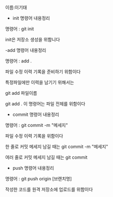 이름:이기태

- init 명령어 내용정리

명령어 : git init

init은 저장소 생성을 위함니다

-add 명령어 내용정리

명령어 : add .

파일 수정 이력 기록을 준비하기 위함이다 

특정파일에만 이력을 남기기 위해서는 

git add 파일이름

git add . 이 명령어는 파일 전체를 위함이다

- commit 명령어 내용정리

명령어 : git commit -m "메세지"

파일 수정 이력 기록을 위함이다 

한 줄로 커밋 메세지 남길 때는 git commit -m "메세지"

여러 줄로 커밋 메세지 남길 때는 git commit 

- push 명령어 내용정리

명령어 : git push origin [브랜치명]

작성한 코드를 원격 저장소에 업로드를 위함이다
